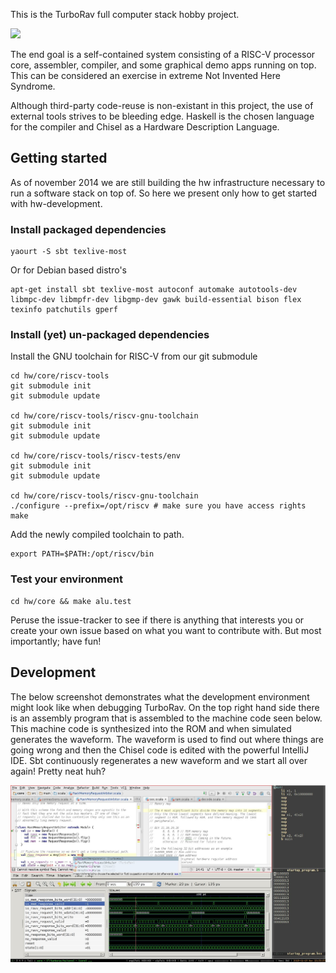 This is the TurboRav full computer stack hobby project.

![](https://docs.google.com/drawings/d/1ULG8MfWGiZmn_45winMJ4qbs6qOa7lMet6E6i03F7Mk/pub?w=1875&h=1077 "")

The end goal is a self-contained system consisting of a RISC-V
processor core, assembler, compiler, and some graphical demo apps
running on top. This can be considered an exercise in extreme Not
Invented Here Syndrome.

Although third-party code-reuse is non-existant in this project, the
use of external tools strives to be bleeding edge. Haskell is the
chosen language for the compiler and Chisel as a Hardware Description
Language.

## Getting started

As of november 2014 we are still building the hw infrastructure
necessary to run a software stack on top of. So here we present only
how to get started with hw-development.

### Install packaged dependencies

```
yaourt -S sbt texlive-most
```
Or for Debian based distro's
```
apt-get install sbt texlive-most autoconf automake autotools-dev libmpc-dev libmpfr-dev libgmp-dev gawk build-essential bison flex texinfo patchutils gperf
```

### Install (yet) un-packaged dependencies

Install the GNU toolchain for RISC-V from our git submodule

```
cd hw/core/riscv-tools
git submodule init
git submodule update

cd hw/core/riscv-tools/riscv-gnu-toolchain
git submodule init
git submodule update

cd hw/core/riscv-tools/riscv-tests/env
git submodule init
git submodule update

cd hw/core/riscv-tools/riscv-gnu-toolchain
./configure --prefix=/opt/riscv # make sure you have access rights
make
```

Add the newly compiled toolchain to path.
```
export PATH=$PATH:/opt/riscv/bin
```

### Test your environment


```
cd hw/core && make alu.test
```

Peruse the issue-tracker to see if there is anything that interests
you or create your own issue based on what you want to contribute
with. But most importantly; have fun!

## Development

The below screenshot demonstrates what the development environment might look
like when debugging TurboRav. On the top right hand side there is an assembly
program that is assembled to the machine code seen below. This machine code is
synthesized into the ROM and when simulated generates the waveform. The waveform
is used to find out where things are going wrong and then the Chisel code is
edited with the powerful IntelliJ IDE. Sbt continuously regenerates a new
waveform and we start all over again! Pretty neat huh?

![](/hw/doc/development_environment.jpg?raw=true)
